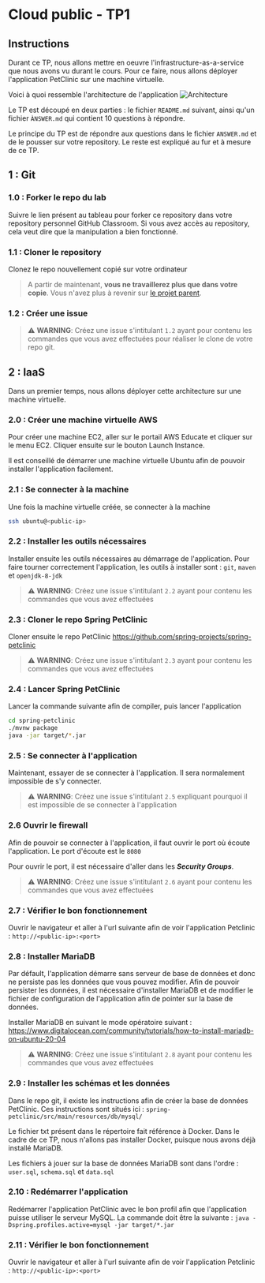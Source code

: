 # Cloud public - TP1

## Instructions
Durant ce TP, nous allons mettre en oeuvre l'infrastructure-as-a-service que nous avons vu durant le cours. Pour ce faire, nous allons déployer l'application PetClinic sur une machine virtuelle.

Voici à quoi ressemble l'architecture de l'application
![Architecture](https://spring-petclinic.github.io/images/petclinic-microservices-architecture.png "Architecture")

Le TP est découpé en deux parties : le fichier ```README.md``` suivant, ainsi qu'un fichier ```ÀNSWER.md``` qui contient 10 questions à répondre.

Le principe du TP est de répondre aux questions dans le fichier ```ANSWER.md``` et de le pousser sur votre repository. Le reste est expliqué au fur et à mesure de ce TP.

## 1 : Git
### 1.0 : Forker le repo du lab
Suivre le lien présent au tableau pour forker ce repository dans votre repository personnel GitHub Classroom. Si vous avez accès au repository, cela veut dire que la manipulation a bien fonctionné.

### 1.1 : Cloner le repository
Clonez le repo nouvellement copié sur votre ordinateur 
> A partir de maintenant, **vous ne travaillerez plus que dans votre copie**. Vous n'avez plus à revenir sur [le projet parent](https://github.com/cours-hei/tp1).
 
### 1.2 : Créer une issue
> ⚠️  **WARNING**: Créez une issue s'intitulant `1.2` ayant pour contenu les commandes que vous avez effectuées pour réaliser le clone de votre repo git.

## 2 : IaaS
Dans un premier temps, nous allons déployer cette architecture sur une machine virtuelle.

### 2.0 : Créer une machine virtuelle AWS
Pour créer une machine EC2, aller sur le portail AWS Educate et cliquer sur le menu EC2. Cliquer ensuite sur le bouton Launch Instance.

Il est conseillé de démarrer une machine virtuelle Ubuntu afin de pouvoir installer l'application facilement.

### 2.1 : Se connecter à la machine
Une fois la machine virtuelle créée, se connecter à la machine
```bash
ssh ubuntu@<public-ip>
```

### 2.2 : Installer les outils nécessaires
Installer ensuite les outils nécessaires au démarrage de l'application. Pour faire tourner correctement l'application, les outils à installer sont : ```git```, ```maven``` et ```openjdk-8-jdk```
> ⚠️  **WARNING**: Créez une issue s'intitulant `2.2` ayant pour contenu les commandes que vous avez effectuées

### 2.3 : Cloner le repo Spring PetClinic
Cloner ensuite le repo PetClinic https://github.com/spring-projects/spring-petclinic
> ⚠️  **WARNING**: Créez une issue s'intitulant `2.3` ayant pour contenu les commandes que vous avez effectuées

### 2.4 : Lancer Spring PetClinic
Lancer la commande suivante afin de compiler, puis lancer l'application
```bash
cd spring-petclinic
./mvnw package
java -jar target/*.jar
```

### 2.5 : Se connecter à l'application
Maintenant, essayer de se connecter à l'application. Il sera normalement impossible de s'y connecter.
> ⚠️  **WARNING**: Créez une issue s'intitulant `2.5` expliquant pourquoi il est impossible de se connecter à l'application

### 2.6 Ouvrir le firewall
Afin de pouvoir se connecter à l'application, il faut ouvrir le port où écoute l'application. Le port d'écoute est le ```8080```

Pour ouvrir le port, il est nécessaire d'aller dans les ***Security Groups***.
> ⚠️  **WARNING**: Créez une issue s'intitulant `2.6` ayant pour contenu les commandes que vous avez effectuées

### 2.7 : Vérifier le bon fonctionnement
Ouvrir le navigateur et aller à l'url suivante afin de voir l'application Petclinic : ```http://<public-ip>:<port>```

### 2.8 : Installer MariaDB
Par défault, l'application démarre sans serveur de base de données et donc ne persiste pas les données que vous pouvez modifier. Afin de pouvoir persister les données, il est nécessaire d'installer MariaDB et de modifier le fichier de configuration de l'application afin de pointer sur la base de données.

Installer MariaDB en suivant le mode opératoire suivant : https://www.digitalocean.com/community/tutorials/how-to-install-mariadb-on-ubuntu-20-04
> ⚠️  **WARNING**: Créez une issue s'intitulant `2.8` ayant pour contenu les commandes que vous avez effectuées

### 2.9 : Installer les schémas et les données
Dans le repo git, il existe les instructions afin de créer la base de données PetClinic. Ces instructions sont situés ici : ```spring-petclinic/src/main/resources/db/mysql/```

Le fichier txt présent dans le répertoire fait référence à Docker. Dans le cadre de ce TP, nous n'allons pas installer Docker, puisque nous avons déjà installé MariaDB.

Les fichiers à jouer sur la base de données MariaDB sont dans l'ordre : ```user.sql```, ```schema.sql``` et ```data.sql```

### 2.10 : Redémarrer l'application
Redémarrer l'application PetClinic avec le bon profil afin que l'application puisse utiliser le serveur MySQL. La commande doit être la suivante : ```java -Dspring.profiles.active=mysql -jar target/*.jar```

### 2.11 : Vérifier le bon fonctionnement
Ouvrir le navigateur et aller à l'url suivante afin de voir l'application Petclinic : ```http://<public-ip>:<port>```
